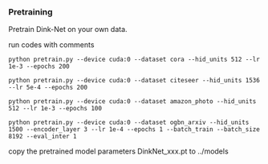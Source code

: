 
### Pretraining

Pretrain Dink-Net on your own data.


run codes with comments

```
python pretrain.py --device cuda:0 --dataset cora --hid_units 512 --lr 1e-3 --epochs 200

python pretrain.py --device cuda:0 --dataset citeseer --hid_units 1536 --lr 5e-4 --epochs 200

python pretrain.py --device cuda:0 --dataset amazon_photo --hid_units 512 --lr 1e-3 --epochs 100

python pretrain.py --device cuda:0 --dataset ogbn_arxiv --hid_units 1500 --encoder_layer 3 --lr 1e-4 --epochs 1 --batch_train --batch_size 8192 --eval_inter 1
```
copy the pretrained model parameters DinkNet_xxx.pt to ../models
